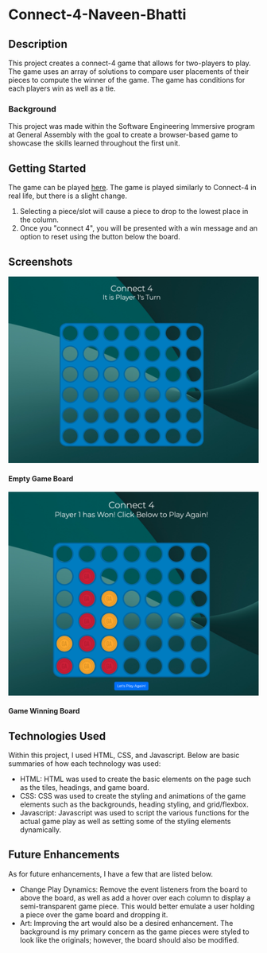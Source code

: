 # Connect-4-Naveen-Bhatti
## Description
This project creates a connect-4 game that allows for two-players to play. The game uses an array of solutions to compare user placements of their pieces to compute the winner of the game. The game has conditions for each players win as well as a tie.
### Background
This project was made within the Software Engineering Immersive program at General Assembly with the goal to create a browser-based game to showcase the skills learned throughout the first unit.
## Getting Started
The game can be played [here](https://connect4naveen.netlify.app). The game is played similarly to Connect-4 in real life, but there is a slight change.
1. Selecting a piece/slot will cause a piece to drop to the lowest place in the column.
2. Once you "connect 4", you will be presented with a win message and an option to reset using the button below the board.
## Screenshots
![Empty Game Board](assets/images/gameSS2.png)
#### Empty Game Board
![Game Winning Board](assets/images/gameSS1.png)
#### Game Winning Board

## Technologies Used
Within this project, I used HTML, CSS, and Javascript. Below are basic summaries of how each technology was used:
- HTML: HTML was used to create the basic elements on the page such as the tiles, headings, and game board.
- CSS: CSS was used to create the styling and animations of the game elements such as the backgrounds, heading styling, and grid/flexbox.
- Javascript: Javascript was used to script the various functions for the actual game play as well as setting some of the styling elements dynamically.

## Future Enhancements
As for future enhancements, I have a few that are listed below.
- Change Play Dynamics: Remove the event listeners from the board to above the board, as well as add a hover over each column to display a semi-transparent game piece. This would better emulate a user holding a piece over the game board and dropping it.
- Art: Improving the art would also be a desired enhancement. The background is my primary concern as the game pieces were styled to look like the originals; however, the board should also be modified.